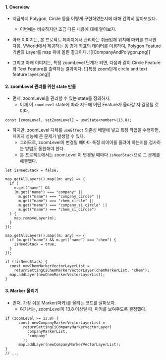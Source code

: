 
#### 1. Overview

- 지금까지 Polygon, Circle 등을 어떻게 구현하였는지에 대해 간략히 알아보았다.
	- 이번에는 비슷하지만 조금 다른 내용에 대해 알아보자.

- 아래 이미지는, 본 프로젝트 페이지에서 관리하는 취급업체 위치에 마커를 표시한 다음, VWorld에서 제공하는 동 경계 좌표의 데이터를 이용하여, Polygon Feature 기반의 Layer를 map 위에 올린 결과이다.
![[CompanyAndPolygon.png]]

- 그리고 아래 이미지는, 특정 zoomLevel 단계가 되면, 다음과 같이 Circle Feature와 Text Feature를 출력하는 결과이다.
![[특정 zoom단계 circle and text feature layer.png]]


#### 2. zoomLevel 관리를 위한 state 만들

- 먼저, zoomLevel을 관리할 수 있는 state를 정의하자.
	- 이제 이 `zoomLevel` state에 따라 지도에 어떤 Feature가 올라갈 지 결정될 것이다.
```tsx
const [zoomLevel, setZoomLevel] = useState<number>(13.8);
```

- 하지만, zoomLevel 자체를 `useEffect` 의존성 배열에 넣고 특정 작업을 수행하면, 페이지 성능에 큰 문제가 발생할 수 있다.
	- 그러므로, zoomLevel이 변경될 때마다 특정 레이어를 올려야 하는지를 검사하는 방법도 동원해야 한다.
	- 본 프로젝트에서는 zoomLevel 이 변경될 때마다 `isNeedStack`으로 그 문제를 해결했다.
```tsx
let isNeedStack = false;

map.getAllLayers().map((m: any) => {
  if (
	m.get("name") &&
	(m.get("name") === "company" ||
	  m.get("name") === "company_circle" ||
	  m.get("name") === "chem_circle" ||
	  m.get("name") === "company_si_circle" ||
	  m.get("name") === "chem_si_circle")
  ) {
	map.removeLayer(m);
  }
});

map.getAllLayers().map((m: any) => {
  if (m.get("name") && m.get("name") === "chem") {
	isNeedStack = true;
  }
});

if (!isNeedStack) {
  const newChemMarkerVectorLayerList =
	returnSettingCiChemMarkerVectorLayer(chemMarkerList, "chem");
  map.addLayer(newChemMarkerVectorLayerList);
}
```
#### 3. Marker 올리기

- 먼저, 가장 쉬운 Marker(마커)를 올리는 코드를 살펴보자. 
	- 여기서는, zoomLevel이 13.8 이상일 때, 마커를 보여주도록 결정했다.
```tsx
if (zoomLevel >= 13.8) {
	  const newCompanyMarkerVectorLayerList =
		returnSettingCiCompanyMarkerVectorLayer(
		  companyMarkerList,
		  "company"
		);
	  map.addLayer(newCompanyMarkerVectorLayerList);
} 
// ... 
```